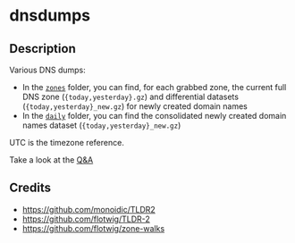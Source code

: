 dnsdumps
========

Description
-----------
Various DNS dumps: 
* In the [`zones`](https://github.com/maaaaz/dnsdumps/tree/main/zones) folder, you can find, for each grabbed zone, the current full DNS zone (`{today,yesterday}.gz`) and differential datasets (`{today,yesterday}_new.gz`) for newly created domain names
* In the [`daily`](https://github.com/maaaaz/dnsdumps/tree/main/daily) folder, you can find the consolidated newly created domain names dataset (`{today,yesterday}_new.gz`)

UTC is the timezone reference.

Take a look at the [Q&A](https://github.com/maaaaz/dnsdumps/wiki/Home-%E2%80%90-Q&A)

Credits
-------
* https://github.com/monoidic/TLDR2
* https://github.com/flotwig/TLDR-2
* https://github.com/flotwig/zone-walks
